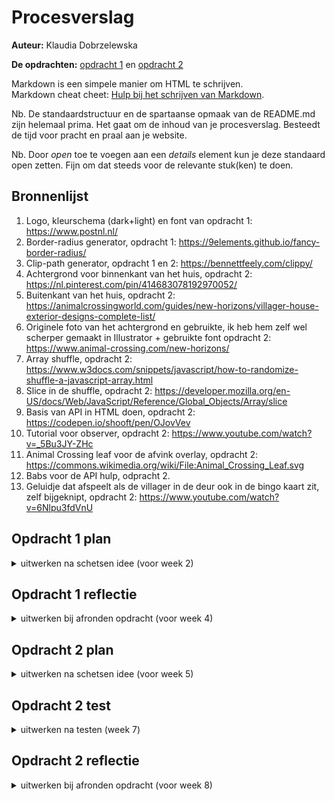 # Procesverslag
**Auteur:** Klaudia Dobrzelewska

**De opdrachten:** [opdracht 1](opdracht1/index.html) en [opdracht 2](opdracht2/index.html)


Markdown is een simpele manier om HTML te schrijven.  
Markdown cheat cheet: [Hulp bij het schrijven van Markdown](https://github.com/adam-p/markdown-here/wiki/Markdown-Cheatsheet).

Nb. De standaardstructuur en de spartaanse opmaak van de README.md zijn helemaal prima. Het gaat om de inhoud van je procesverslag. Besteedt de tijd voor pracht en praal aan je website.

Nb. Door *open* toe te voegen aan een *details* element kun je deze standaard open zetten. Fijn om dat steeds voor de relevante stuk(ken) te doen.



## Bronnenlijst
  1. Logo, kleurschema (dark+light) en font van opdracht 1: https://www.postnl.nl/
  2. Border-radius generator, opdracht 1: https://9elements.github.io/fancy-border-radius/ 
  3. Clip-path generator, opdracht 1 en 2: https://bennettfeely.com/clippy/ 
  4. Achtergrond voor binnenkant van het huis, opdracht 2: https://nl.pinterest.com/pin/414683078192970052/ 
  5. Buitenkant van het huis, opdracht 2: https://animalcrossingworld.com/guides/new-horizons/villager-house-exterior-designs-complete-list/
  6. Originele foto van het achtergrond en gebruikte, ik heb hem zelf wel scherper gemaakt in Illustrator + gebruikte font opdracht 2: https://www.animal-crossing.com/new-horizons/ 
  7. Array shuffle, opdracht 2: https://www.w3docs.com/snippets/javascript/how-to-randomize-shuffle-a-javascript-array.html  
  8. Slice in de shuffle, opdracht 2: https://developer.mozilla.org/en-US/docs/Web/JavaScript/Reference/Global_Objects/Array/slice
  9. Basis van API in HTML doen, opdracht 2: https://codepen.io/shooft/pen/OJovVev  
  10. Tutorial voor observer, opdracht 2: https://www.youtube.com/watch?v=_5Bu3JY-ZHc 
  11. Animal Crossing leaf voor de afvink overlay, opdracht 2: https://commons.wikimedia.org/wiki/File:Animal_Crossing_Leaf.svg 
  12. Babs voor de API hulp, odpracht 2.
  13. Geluidje dat afspeelt als de villager in de deur ook in de bingo kaart zit, zelf bijgeknipt, opdracht 2: https://www.youtube.com/watch?v=6Nlpu3fdVnU 




## Opdracht 1 plan

<details>
  <summary>uitwerken na schetsen idee (voor week 2)</summary>


  ### Je storyboard:
  <img src="readme-images/storyboard-opdr1.png" width="375px" alt="storyboard voor opdracht 1">


  ### Je ambitie: 
  Aan deze technieken/punten wil ik werken:
  - Ik wil graag leren om een mooie, professionele animatie te maken.
  - Ik wil meer experimenteren met de bezier mogelijkheden binnen de animaties.
  - Ik wil iets maken waar ik trots op ben.
  - Ik wil responsiviteit onder de knie krijgen.
</details>



## Opdracht 1 reflectie

<details>
  <summary>uitwerken bij afronden opdracht (voor week 4)</summary>


  ### Je uitkomst - karakteristiek screenshot(s):
  <img src="readme-images/opdracht1.png" width="375px" alt="uitomst opdracht 1">


  ### Dit ging goed/Heb ik geleerd: 
  Korte omschrijving met plaatje(s)
  - De logo namaken door middel van border-radius, gradient en clip-path was nieuw voor mij, maar is wel goed gegaan.
  - Gebruik maken van @font-face was nieuw, maar het ging goed.
  - Geleerd hoe je een driehoek maakt door middel van borders.
  - Voor het eerst een gradient gebruiken.
  - Dark-mode ging goed.
  - Reduced motion ging goed.
  - Custom properties gingen goed.

  <img src="readme-images/goedopdr1.png" width="375px" alt="top">


  ### Dit was lastig/Is niet gelukt:
  Korte omschrijving met plaatje(s)
  - CSS coderen op basis van ontzettend simpele HTML code was een uitdaging.
  - Clip-path gebruiken om echt wat te tekenen was lastig.
  - Responsiviteit ging moeizaam.

  <img src="readme-images/slechtopdr1.png" width="375px" alt="bummer">
</details>



## Opdracht 2 plan

<details>
  <summary>uitwerken na schetsen idee (voor week 5)</summary>


  ### Je ontwerp:
  <img src="readme-images/storyboard-opdr2.png" width="375px" alt="ontwerp opdracht 2">


  ### Je ambitie: 
  Aan deze technieken/punten wil ik werken:
  - Ik wil beter worden in Javascript in het algemeen.
  - Ik wil nieuwe Javascript functies leren.
  - Ik wil begrijpen wat er in de Javascript code staat.
  - Ik wil responsiviteit in een keer goed doen.
  - Ik wil zorgen voor een opmaak die past bij Animal Crossing.
  - Ik wil iets maken waar ik trots op ben.
</details>



## Opdracht 2 test

<details>
  <summary>uitwerken na testen (week 7)</summary>

  De test heb ik later uitgevoerd, omdat ik met deze opdracht een beetje uitliep.

  Neem minimaal 5 bevindingen op:

  ### Bevinding 1:
  Responsiviteit is nog niet goed.
  <img src="readme-images/opdracht2testen1.png" width="375px" alt="bevinding 1">

  #### oplossing:
  De responsiviteit was niet goed, omdat ik op een groot scherm begon in plaats van een kleine. Ik heb de CSS herschreven en nu is de responsiviteit wel goed.
  <img src="readme-images/opdracht2oplossing1-1.png" width="375px" alt="oplossing 1 deel 1">
  <img src="readme-images/opdracht2oplossing1-2.png" width="375px" alt="oplossing 1 deel 2">



  ### Bevinding 2:
  De villager uit het huisje oproepen gaat nog mis.
  <img src="readme-images/opdracht2testen2.png" width="375px" alt="bevinding 2">

  #### oplossing:
  Sanne heeft de functie voor mij verbeterd, waardoor het oproepen nu goed gaat.
  <img src="readme-images/opdracht2oplossing2.png" width="375px" alt="oplossing 2">



  ### Bevinding 3:
  Nog niet overal toetsenbord bediening. Het huisje dat als button dient heeft hier vooral last van.
  <img src="readme-images/opdracht2testen3.png" width="375px" alt="bevinding 3">

  #### oplossing:
  De img van het huisje dat de knop is plaatsen binnen een button, dan kan je het selecteren met tab, net zoals de rest van de elementen op de pagina.
  <img src="readme-images/opdracht2oplossing3.png" width="375px" alt="oplossing 3">



  ### Bevinding 4:
  If else code werkt nog niet.
  <img src="readme-images/opdracht2testen4.png" width="375px" alt="bevinding 4">

  #### oplossing:
  If else was onnodig. Sanne heeft mij geholpen en de gebruikte functie voor mij verbeterd, waardoor de button werkt zonder if else statement.
  <img src="readme-images/opdracht2oplossing4.png" width="375px" alt="oplossing 4">



  ### Bevinding 5:
  Op kleinere schermen staat het bingo bord scheef.
  <img src="readme-images/opdracht2testen5.png" width="375px" alt="bevinding 5">

  #### oplossing:
  Ik heb hier samen met Sanne naar gekeken en het probleem was de padding. Nu deze weg is, staat het bingo bord goed.
  <img src="readme-images/opdracht2oplossing5.png" width="375px" alt="oplossing 5">



  ### Bevinding 6:
  Nog geen hover, focus en active states op de interactieve elementen.

  #### oplossing:
  Ik heb al deze states nu toegevoegd. 
  <img src="readme-images/opdracht2oplossing6-1.png" width="375px" alt="oplossing 6 deel 1">
  <img src="readme-images/opdracht2oplossing6-2.png" width="375px" alt="oplossing 6 deel 2">
</details>



## Opdracht 2 reflectie

<details>
  <summary>uitwerken bij afronden opdracht (voor week 8)</summary>

  ### Je uitkomst - karakteristiek screenshot(s):
  <img src="readme-images/dummy-plaatje.svg" width="375px" alt="uitkomst opdracht 2">


  ### Dit ging goed/Heb ik geleerd: 
  Korte omschrijving met plaatje(s)
  - Toen ik responsiviteit opnieuw aanpakte ging dit eigenlijk best soepel.
  - Ik ben tevreden met de lay-out en het ontwerp. Lekker simpel, maar past wel bij Animal Crossing.
  - Het feit dat ik mijn Javascript aan de praat heb gekregen is een wonder.
  - Ik snap nu hoe API's oproepen werkt met dank aan Babs.
  - Ik heb een hoop nieuwe Javascript code geleerd.
  - Ik heb een hoop nieuwe CSS-properties leren kennen.

  <img src="readme-images/dummy-plaatje.svg" width="375px" alt="top">


  ### Dit was lastig/Is niet gelukt:
  Korte omschrijving met plaatje(s)
  - Ik had gewild dat ik mijn Javascript complexer had gemaakt. Maar helaas is en blijft Javascript mijn grootste vijand, dus ik moet er beter in worden voordat ik te ambitieus word.
  - Responsiviteit ging in eerste instantie niet zo lekker. Hopelijk heb ik mijn les geleerd om gewoon klein te beginnen vanaf nu, want dat scheelt een hoop werk.
  - Objecten centreren werkte soms niet mee door de label en input, dit is uiteindelijk wel gelukt gelukkig.

  <img src="readme-images/dummy-plaatje.svg" width="375px" alt="bummer">
</details>